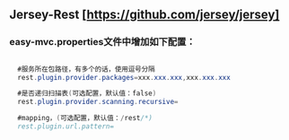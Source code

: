 ## Jersey-Rest [https://github.com/jersey/jersey]

### easy-mvc.properties文件中增加如下配置：

```java

  #服务所在包路径，有多个的话，使用逗号分隔
  rest.plugin.provider.packages=xxx.xxx.xxx,xxx.xxx.xxx

  #是否递归扫描表(可选配置，默认值：false)
  rest.plugin.provider.scanning.recursive=

  #mapping，(可选配置，默认值：/rest/*)
  rest.plugin.url.pattern=

```
